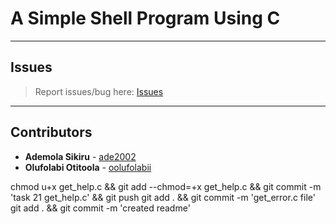 # A Simple Shell Program Using C

---

## Issues

> Report issues/bug here: [Issues](https://github.com/oolufolabii/simple_shell/issues)

---

## Contributors

+ **Ademola Sikiru** - [ade2002](https://github.com/Ade2002/)
+ **Olufolabi Otitoola** - [oolufolabii](github.com/oolufolabii/)


chmod u+x get_help.c && git add --chmod=+x get_help.c && git commit -m 'task 21 get_help.c' && git push
git add .  && git commit -m 'get_error.c file'
git add . && git commit -m 'created readme'
